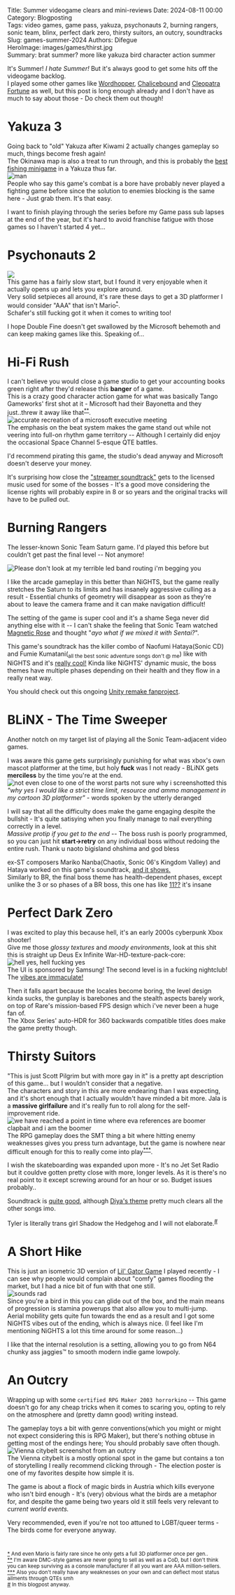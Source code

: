Title: Summer videogame clears and mini-reviews
Date: 2024-08-11 00:00  
Category: Blogposting  
Tags: video games, game pass, yakuza, psychonauts 2, burning rangers, sonic team, blinx, perfect dark zero, thirsty suitors, an outcry, soundtracks
Slug: games-summer-2024
Authors: Difegue  
HeroImage: images/games/thirst.jpg  
Summary: brat summer? more like yakuza bird character action summer

It's Summer! _I hate Summer!_ But it's always good to get some hits off the videogame backlog.  
I played some other games like [Wordhopper](https://kokoscript.itch.io/wordhopper), [Chalicebound](https://warrrkus.itch.io/chalicebound) and [Cleopatra Fortune](https://www.youtube.com/watch?v=fRikL6vpeto) as well, but this post is long enough already and I don't have as much to say about those - Do check them out though!

# Yakuza 3 

Going back to "old" Yakuza after Kiwami 2 actually changes gameplay so much, things become fresh again!  
The Okinawa map is also a treat to run through, and this is probably the [best fishing minigame](https://www.youtube.com/watch?v=vl6HrS_zc4M) in a Yakuza thus far.  
![man](./images/games/yak3.jpg)  
People who say this game's combat is a bore have probably never played a fighting game before since the solution to enemies blocking is the same here - Just grab them. It's that easy.  

I want to finish playing through the series before my Game pass sub lapses at the end of the year, but it's hard to avoid franchise fatigue with those games so I haven't started 4 yet...  

# Psychonauts 2 

![](./images/games/psy2.jpg)  
This game has a fairly slow start, but I found it very enjoyable when it actually opens up and lets you explore around.  
Very solid setpieces all around, it's rare these days to get a 3D platformer I would consider "AAA" that isn't Mario<sup id="ref-1">[*](#note-1)</sup>.  
Schafer's still fucking got it when it comes to writing too!

I hope Double Fine doesn't get swallowed by the Microsoft behemoth and can keep making games like this. Speaking of...  

# Hi-Fi Rush

I can't believe you would close a game studio to get your accounting books green right after they'd release this **banger** of a game.  
This is a crazy good character action game for what was basically Tango Gameworks' first shot at it - Microsoft had their Bayonetta and they just..threw it away like that<sup id="ref-2">[**](#note-2)</sup>.  
![accurate recreation of a microsoft executive meeting](./images/games/hifi.jpg)  
The emphasis on the beat system makes the game stand out while not veering into full-on rhythm game territory -- Although I certainly did enjoy the occasional Space Channel 5-esque QTE battles.  

I'd recommend pirating this game, the studio's dead anyway and Microsoft doesn't deserve your money.  

It's surprising how close the ["streamer soundtrack"](https://www.youtube.com/watch?v=zYJg_CCkYq8) gets to the licensed music used for some of the bosses - It's a good move considering the license rights will probably expire in 8 or so years and the original tracks will have to be pulled out.  

# Burning Rangers 

The lesser-known Sonic Team Saturn game. I'd played this before but couldn't get past the final level -- Not anymore!  

![Please don't look at my terrible led band routing i'm begging you](./images/kallax_crt.jpg)  

I like the arcade gameplay in this better than NiGHTS, but the game really stretches the Saturn to its limits and has insanely aggressive culling as a result - Essential chunks of geometry will disappear as soon as they're about to leave the camera frame and it can make navigation difficult!  

The setting of the game is super cool and it's a shame Sega never did anything else with it -- I can't shake the feeling that Sonic Team watched [Magnetic Rose](https://en.wikipedia.org/wiki/Memories_(1995_film)) and thought "_ayo what if we mixed it with Sentai?_".  

This game's soundtrack has the killer combo of Naofumi Hataya(Sonic CD) and Fumie Kumatani(<sub>all the best sonic adventure songs don't @ me</sub>) like with NiGHTS and it's [really cool!](https://www.youtube.com/watch?v=1pSk2EVCxiQ&t=1346s) Kinda like NiGHTS' dynamic music, the boss themes have multiple phases depending on their health and they flow in a really neat way. 

You should check out this ongoing [Unity remake fanproject](https://sonicfangameshq.com/forums/showcase/burning-rangers-tribute.1048/).  

# BLiNX - The Time Sweeper

Another notch on my target list of playing all the Sonic Team-adjacent video games.  

I was aware this game gets surprisingly punishing for what was xbox's own mascot platformer at the time, but holy **fuck** was I not ready - BLiNX gets **merciless** by the time you're at the end.  
![not even close to one of the worst parts not sure why i screenshotted this](./images/games/blinx2.jpg)  
_"why yes I would like a strict time limit, resource and ammo management in my cartoon 3D platformer"_ - words spoken by the utterly deranged  

I will say that all the difficulty does make the game engaging despite the bullshit - It's quite satisying when you finally manage to nail everything correctly in a level.  
_Massive protip if you get to the end_ -- The boss rush is poorly programmed, so you can just hit **start->retry** on any individual boss without redoing the entire rush. Thank u naoto bigisland ohshima and god bless  

ex-ST composers Mariko Nanba(Chaotix, Sonic 06's Kingdom Valley) and Hataya worked on this game's soundtrack, [and it shows.](https://www.youtube.com/watch?v=wxVpeE55y2g)  
Similarly to BR, the final boss theme has health-dependent phases, except unlike the 3 or so phases of a BR boss, this one has like [11??](https://www.youtube.com/watch?v=DF_7eSCR5lQ) it's insane

# Perfect Dark Zero

I was excited to play this because hell, it's an early 2000s cyberpunk Xbox shooter!  
Give me those _glossy textures_ and _moody environments_, look at this shit this is straight up Deus Ex Infinite War-HD-texture-pack-core:  
![hell yes, hell fucking yes](./images/games/pdz.jpg)  
The UI is sponsored by Samsung! The second level is in a fucking nightclub! The [vibes are immaculate!](https://www.youtube.com/watch?v=G-H0J-D7lOY)  

Then it falls apart because the locales become boring, the level design kinda sucks, the gunplay is barebones and the stealth aspects barely work, on top of Rare's mission-based FPS design which i've never been a huge fan of.  
The Xbox Series' auto-HDR for 360 backwards compatible titles does make the game pretty though.  

# Thirsty Suitors

"This is just Scott Pilgrim but with more gay in it" is a pretty apt description of this game... but I wouldn't consider that a negative.  
The characters and story in this are more endearing than I was expecting, and it's short enough that I actually wouldn't have minded a bit more. Jala is a **massive girlfailure** and it's really fun to roll along for the self-improvement ride.    
![we have reached a point in time where eva references are boomer clapbait and i am the boomer](./images/games/thirst.jpg)  
The RPG gameplay does the SMT thing a bit where hitting enemy weaknesses gives you press turn advantage, but the game is nowhere near difficult enough for this to really come into play<sup id="ref-3">[***](#note-3)</sup>.  

I wish the skateboarding was expanded upon more - It's no Jet Set Radio but it couldve gotten pretty close with more, longer levels. As it is there's no real point to it except screwing around for an hour or so. Budget issues probably..  

Soundtrack is [quite good](https://www.youtube.com/watch?v=xA2X8vba8qc), although [Diya's theme](https://youtu.be/WGRuIIxCqOE?t=160) pretty much clears all the other songs imo.  

Tyler is literally trans girl Shadow the Hedgehog and I will not elaborate.<sup id="ref-4">[#](#note-4)</sup>  

# A Short Hike

This is just an isometric 3D version of [Lil' Gator Game](./games-spring.html) I played recently - I can see why people would complain about "comfy" games flooding the market, but I had a nice bit of fun with that one still.  
![sounds rad](./images/games/hike3.png)  
Since you're a bird in this you can glide out of the box, and the main means of progression is stamina powerups that also allow you to multi-jump.  
Aerial mobility gets quite fun towards the end as a result and I got some NiGHTS vibes out of the ending, which is always nice. (I feel like I'm mentioning NiGHTS a lot this time around for some reason...)  

I like that the internal resolution is a setting, allowing you to go from N64 chunky ass jaggies™️ to smooth modern indie game lowpoly.  

# An Outcry 

Wrapping up with some `certified RPG Maker 2003 horrorkino` -- This game doesn't go for any cheap tricks when it comes to scaring you, opting to rely on the atmosphere and (pretty damn good) writing instead.  

The gameplay toys a bit with genre conventions(which you might or might not expect considering this is RPG Maker), but there's nothing obtuse in getting most of the endings here; You should probably save often though.  
![Vienna citybelt screenshot from an outcry](./images/games/outo.png)  
The Vienna citybelt is a mostly optional spot in the game but contains a ton of storytelling I really recommend clicking through - The election poster is one of my favorites despite how simple it is.  

The game is about a flock of magic birds in Austria which kills everyone who isn't bird enough - It's (very) obvious what the birds are a metaphor for, and despite the game being two years old it still feels very relevant to _current world events._  

Very recommended, even if you're not too attuned to LGBT/queer terms - The birds come for everyone anyway.  
#  

<sup id="note-1">[\*](#ref-1) And even Mario is fairly rare since he only gets a full 3D platformer once per gen..</sup>   
<sup id="note-2">[\*\*](#ref-2) I'm aware DMC-style games are never going to sell as well as a CoD, but I don't think you can keep surviving as a console manufacturer if all you want are AAA million-sellers.</sup>  
<sup id="note-3">[\*\*\*](#ref-3) Also you don't really have any weaknesses on your own and can deflect most status ailments through QTEs smh</sup>  
<sup id="note-4">[#](#ref-4) In this blogpost anyway. </sup>  
